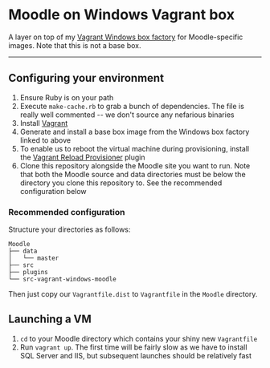# Moodle on Windows Vagrant box

A layer on top of my
[Vagrant Windows box factory](https://github.com/LukeCarrier/vagrant-windows)
for Moodle-specific images. Note that this is not a base box.

* * *

## Configuring your environment

1. Ensure Ruby is on your path
2. Execute ```make-cache.rb``` to grab a bunch of dependencies. The file is
   really well commented -- we don't source any nefarious binaries
3. Install [Vagrant](https://www.vagrantup.com/)
4. Generate and install a base box image from the Windows box factory linked to
   above
5. To enable us to reboot the virtual machine during provisioning, install the
   [Vagrant Reload Provisioner](https://github.com/aidanns/vagrant-reload)
   plugin
6. Clone this repository alongside the Moodle site you want to run. Note that
   both the Moodle source and data directories must be below the directory you
   clone this repository to. See the recommended configuration below

### Recommended configuration

Structure your directories as follows:

    Moodle
    ├── data
    │   └── master
    ├── src
    ├── plugins
    └── src-vagrant-windows-moodle

Then just copy our ```Vagrantfile.dist``` to ```Vagrantfile``` in the
```Moodle``` directory.

## Launching a VM

1. ```cd``` to your Moodle directory which contains your shiny new
   ```Vagrantfile```
2. Run ```vagrant up```. The first time will be fairly slow as we have to
   install SQL Server and IIS, but subsequent launches should be relatively fast
